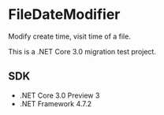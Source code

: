 # FileDateModifier

Modify create time, visit time of a file.

This is a .NET Core 3.0 migration test project.

## SDK

- .NET Core 3.0 Preview 3
- .NET Framework 4.7.2